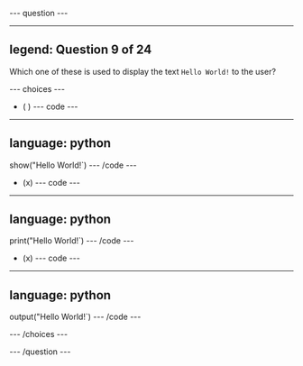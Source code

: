 --- question ---

---
legend: Question 9 of 24
---

Which one of these is used to display the text `Hello World!` to the user?

--- choices ---

- ( ) 
--- code ---
---
language: python
---
show("Hello World!`)
--- /code ---

- (x) 
--- code ---
---
language: python
---
print("Hello World!`)
--- /code ---

- (x) 
--- code ---
---
language: python
---
output("Hello World!`)
--- /code ---

--- /choices ---

--- /question ---
